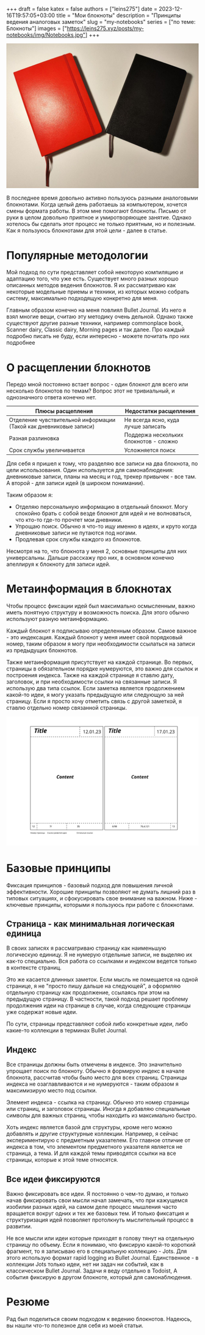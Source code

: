 +++ 
draft = false
katex = false
authors = ["leins275"]
date = 2023-12-16T19:57:05+03:00
title = "Мои блокноты"
description = "Принципы ведения аналоговых заметок"
slug = "my-notebooks"
series = ["по теме: Блокноты"]
images = ["https://leins275.xyz/posts/my-notebooks/img/Notebooks.jpg"]
+++

![notebooks](img/Notebooks.jpg)

В последнее время довольно активно пользуюсь разными аналоговыми блокнотами. Когда целый день работаешь за компьютером, хочется смены формата работы. В этом мне помогают блокноты. Письмо от руки в целом довольно приятное и умиротворяющее занятие. Однако хотелось бы сделать этот процесс не только приятным, но и полезным. Как я пользуюсь блокнотами для этой цели - далее в статье.
# Популярные методологии
Мой подход по сути представляет собой некоторую компиляцию и адаптацию того, что уже есть. Существует много разных хорошо описанных методов ведения блокнотов. Я их рассматриваю как некоторые модельные приемы и техники, из которых можно собрать систему, максимально подходящую конкретно для меня.

Главным образом конечно на меня повлиял Bullet Journal. Из него я взял многие вещи, считаю эту методику очень дельной. Однако также существуют другие разные техники, например commonplace book, Scanner dairy, Classic dairy, Morning pages и так далее. Про каждый подробно писать не буду, если интересно - можете почитать про них подробнее
# О расщеплении блокнотов
Передо мной постоянно встает вопрос - один блокнот для всего или несколько блокнотов по темам? Вопрос этот не тривиальный, и однозначного ответа конечно нет. 

| Плюсы расщепления                                                  | Недостатки расщепления                 |
| ------------------------------------------------------------------ | -------------------------------------- |
| Отделение чувствительной информации (Такой как дневниковые записи) | Не всегда ясно, куда лучше записать    |
| Разная разлиновка                                                  | Поддержа нескольких блокнотов - сложно |
| Срок службы увеличивается                                          | Усложняется поиск                      |

Для себя я пришел к тому, что разделяю все записи на два блокнота, по цели использования. Один используется для самонаблюдения: дневниковые записи, планы на месяц и год, трекер привычек - все там. А второй - для записи идей (в широком понимании). 

Таким образом я:
- Отделяю персональную информацию в отдельный блокнот. Могу спокойно брать с собой везде блокнот для идей и не волноваться, что кто-то где-то прочтет мои дневники.
- Упрощаю поиск. Обычно я что-то ищу именно в идеях, и круто когда дневниковые записи не путаются под ногами.
- Продлевая срок службы каждого из блокнотов. 

Несмотря на то, что блокнота у меня 2, основные принципы для них универсальны. Дальше расскажу про них, в основном конечно апеллируя к блокноту для записи идей.
# Метаинформация в блокнотах
Чтобы процесс фиксации идей был максимально осмысленным, важно иметь понятную структуру и возможность поиска. Для этого обычно используют разную метаинформацию.

Каждый блокнот я подписываю определенным образом. Самое важное - это индексация. Каждый блокнот у меня имеет свой порядковый номер, таким образом я могу при необходимости ссылаться на записи из предыдущих блокнотов.

Также метаинформация присутствует на каждой странице. Во первых, страницы в обязательном порядке нумеруются, это важно для ссылок и построения индекса. Также на каждой странице я ставлю дату, заголовок, и при необходимости ссылки на связанные записи. Я использую два типа ссылок. Если заметка является продолжением какой-то идеи, я могу указать предыдущую или следующую за ней страницу. Если я просто хочу отметить связь с другой заметкой, я ставлю отдельно номер связанной страницы.

![page-structure](img/Notes%20-%20Разворот.jpg)

# Базовые принципы
Фиксация принципов - базовый подход для повышения личной эффективности. Хорошие принципы позволяют не думать лишний раз в типовых ситуациях, и сфокусировать свое внимание на важном. Ниже - ключевые принципы, которыми я пользуюсь при работе с блокнотами.
## Страница - как минимальная логическая единица
В своих записях я рассматриваю страницу как наименьшую логическую единицу. Я не нумерую отдельные записи, не выделяю их как-то специально. Вся работа со ссылками и индексом ведется только в контексте страниц. 

Это же касается длинных заметок. Если мысль не помещается на одной странице, я не "просто пишу дальше на следующей", а оформляю отдельную страницу как продолжение, ссылаясь при этом на предыдущую страницу. В частности, такой подход решает проблему продолжения идеи на странице в случае, когда следующие страницы уже содержат новые идеи.

По сути, страницы представляют собой либо конкретные идеи, либо какиe-то коллекции в терминах Bullet Journal.
## Индекс
Все страницы должны быть отмечены в индексе. Это значительно упрощает поиск по блокноту. Обычно я формирую индекс в начале блокнота, рассчитав чтобы было место для всех страниц. Страницы индекса не озаглавливаются и не нумеруются - таким образом я максимизирую место под ссылки. 

Элемент индекса - ссылка на страницу. Обычно это номер страницы или страниц, и заголовок страницы. Иногда я добавляю специальные символы для важных страниц, чтобы находить из максимально быстро.

Хоть индекс является базой для структуры, кроме него можно добавлять и другие структурные коллекции. Например, я сейчас экспериментирую с предметным указателем. Его главное отличие от индекса в том, что элементом предметного указателя является не страница, а тема. И для каждой темы приводятся ссылки на все страницы, которые к этой теме относятся.

## Все идеи фиксируются
Важно фиксировать все идеи. Я постоянно о чем-то думаю, и только начав фиксировать свои мысли начал замечать, что при кажущемся изобилии разных идей, на самом деле процесс мышления часто вращаeтся вокруг одних и тех же базовых тем. И только фиксатция и структуризация идей позволяет протолкнуть мыслительный процесс в развитии. 

Не все мысли или идеи которые приходят в голову тянут на отдельную страницу по объему. Если я понимаю, что фиксирую какой-то короткий фрагмент, то я записываю его в специальную коллекцию - Jots. Для этого использую формат rapid logging из Bullet Journal. Единственное - в коллекции Jots только идеи, нет ни задач ни событий, как в классическом Bullet Journal. Задачи я веду отдельно в Todoist, А события фиксирую в другом блокноте, который для самонаблюдения.

# Резюме
Рад был поделиться своим подходом к ведению блокнотов. Надеюсь, вы нашли что-то полезное для себя из моей статьи. 